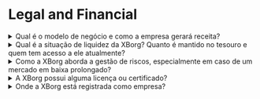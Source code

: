 # Legal and Financial

<details>

<summary>Qual é o modelo de negócio e como a empresa gerará receita?</summary>

As receitas do protocolo podem ser descritas da seguinte forma:

#### Rede de Aplicativos

* Assinaturas de Temporada e Contas (usuários)
* Assinaturas de Contas (empresas)
* Vendas primárias de colecionáveis
* Taxas de plataforma de lançamento

#### Comunidades de jogos descentralizados

* Oferta Inicial de Equipe Proprietária em Comunidades de Jogos
* Taxas de tokenização de ganhos de jogadores
* Taxas de API de credenciais
* Taxas de PGC
* Taxas de Sequenciador
* Gestão de ativos DAO GameFi
* Investimentos diretos em jogos Web3
* Patrocínio de equipes de Esports
* Patrocínio de torneios.

</details>

<details>

<summary>Qual é a situação de liquidez da XBorg? Quanto é mantido no tesouro e quem tem acesso a ele atualmente?</summary>

Excluindo a rodada de financiamento em andamento, a XBorg atualmente possui $800.000 em seu tesouro. Dado nossa taxa bruta de queima mensal de $40.000, isso equivale a uma reserva de aproximadamente 20 meses, mesmo se nenhum lucro adicional for obtido durante esse período. Quanto à gestão do tesouro, os fundos são mantidos com segurança em várias carteiras Gnosis safes (carteiras multiassinatura). O acesso a esses fundos é estritamente controlado e atualmente gerenciado por Louis (CEO da XBorg), o tesoureiro da SwissBorg, juntamente com um executivo adicional da SwissBorg.

</details>

<details>

<summary>Como a XBorg aborda a gestão de riscos, especialmente em caso de um mercado em baixa prolongado?</summary>

A gestão de riscos é um aspecto crítico de nossas operações na XBorg. Adotamos um modelo operacional enxuto que nos permite manter uma taxa de queima mensal relativamente baixa de $40.000, que cobre a remuneração de nossa equipe de 12 membros em tempo integral. Ao manter um salário médio de aproximadamente $3,3 mil por mês por funcionário, garantimos que atraímos e mantemos talentos de alta qualidade, ao mesmo tempo em que mantemos nossas despesas gerenciáveis.

No caso de um mercado em baixa prolongado, nossa estratégia financeira atual nos proporciona uma reserva suficiente para continuar executando nosso roteiro sem a necessidade imediata de fundos adicionais.

</details>

<details>

<summary>A XBorg possui alguma licença ou certificado?</summary>

Atualmente, a XBorg não possui nenhuma licença ou certificado específico. No entanto, iniciamos o processo de solicitação de uma licença VARA.

</details>

<details>

<summary>Onde a XBorg está registrada como empresa?</summary>

A XBorg está oficialmente registrada como XBorg DMCC em Dubai, dentro do Dubai Multi Commodities Centre (DMCC).

</details>